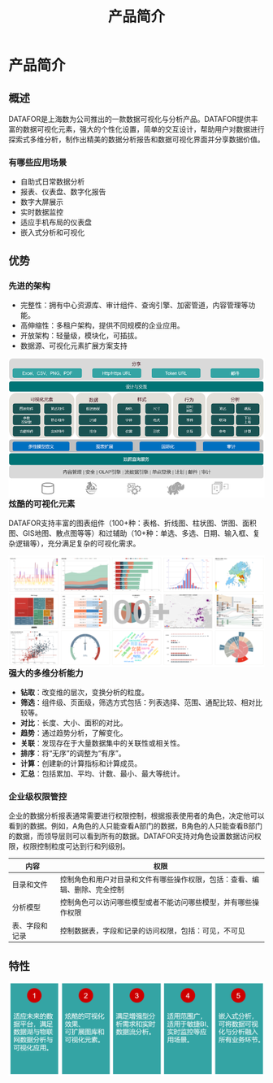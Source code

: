 ﻿---
id: cpjj-cpjs
title: 产品简介
sidebar_position: 1
---
# 产品简介

## 概述

DATAFOR是上海数为公司推出的一款数据可视化与分析产品。DATAFOR提供丰富的数据可视化元素，强大的个性化设置，简单的交互设计，帮助用户对数据进行探索式多维分析，制作出精美的数据分析报告和数据可视化界面并分享数据价值。

### 有哪些应用场景

- 自助式日常数据分析
- 报表、仪表盘、数字化报告
- 数字大屏展示
- 实时数据监控
- 适应手机布局的仪表盘
- 嵌入式分析和可视化

## 优势

### 先进的架构

- 完整性：拥有中心资源库、审计组件、查询引擎、加密管道，内容管理等功能。
- 高伸缩性：多租户架构，提供不同规模的企业应用。
- 开放架构：轻量级，模块化，可插拔。
- 数据源、可视化元素扩展方案支持

<img src="../../static/img/datafor/introduce/image-20220203194336117.png"  align="left" />

### 炫酷的可视化元素

DATAFOR支持丰富的图表组件（100+种：表格、折线图、柱状图、饼图、面积图、GIS地图、散点图等等）和过辅助（10+种：单选、多选、日期、输入框、复杂逻辑等），充分满足复杂的可视化需求。

<img src="../../static/img/datafor/introduce/image-20220203200255294.png"  align="left" />

### 强大的多维分析能力

- **钻取**：改变维的层次，变换分析的粒度。
- **筛选**：组件级、页面级，筛选方式包括：列表选择、范围、通配比较、相对比较等。
- **对比**：长度、大小、面积的对比。
- **趋势**：通过趋势分析，了解变化。
- **关联**：发现存在于大量数据集中的关联性或相关性。
- **排序**：将“无序”的调整为“有序”。
- **计算**：创建新的计算指标和计算成员。
- **汇总**：包括累加、平均、计数、最小、最大等统计。

### 企业级权限管控

企业的数据分析报表通常需要进行权限控制，根据报表使用者的角色，决定他可以看到的数据。例如，A角色的人只能查看A部门的数据，B角色的人只能查看B部门的数据，而领导层则可以看到所有的数据。DATAFOR支持对角色设置数据访问权限，权限控制粒度可达到行和列级别。

| 内容           | 权限                                                         |
| -------------- | ------------------------------------------------------------ |
| 目录和文件     | 控制角色和用户对目录和文件有哪些操作权限，包括：查看、编辑、删除、完全控制 |
| 分析模型       | 控制角色可以访问哪些模型或者不能访问哪些模型，并有哪些操作权限 |
| 表、字段和记录 | 控制数据表，字段和记录的访问权限，包括：可见，不可见         |

## 特性

<img src="../../static/img/datafor/introduce/image-20220203213715684.png"  align="left" />